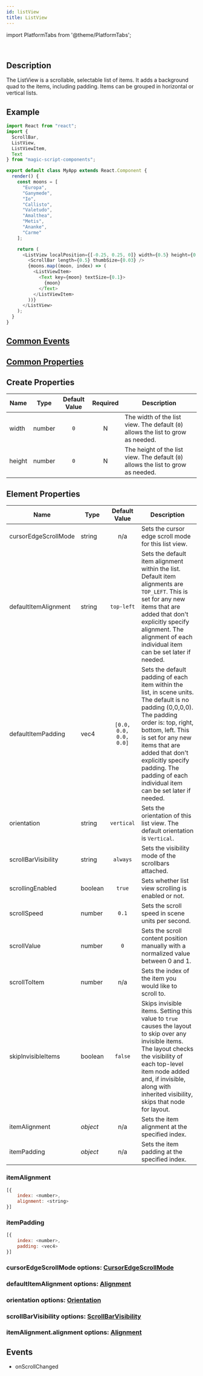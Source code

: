 ```yaml
---
id: listView
title: ListView
---
```


import PlatformTabs from '@theme/PlatformTabs';

<PlatformTabs component='listview' />​

## Description

The ListView is a scrollable, selectable list of items. It adds a background quad to the items, including padding. Items can be grouped in horizontal or vertical lists.

## Example

```javascript
import React from "react";
import {
  ScrollBar,
  ListView,
  ListViewItem,
  Text
} from "magic-script-components";

export default class MyApp extends React.Component {
  render() {
    const moons = [
      "Europa",
      "Ganymede",
      "Io",
      "Callisto",
      "Valetudo",
      "Amalthea",
      "Metis",
      "Ananke",
      "Carme"
    ];

    return (
      <ListView localPosition={[-0.25, 0.25, 0]} width={0.5} height={0.5}>
        <ScrollBar length={0.5} thumbSize={0.03} />
        {moons.map((moon, index) => (
          <ListViewItem>
            <Text key={moon} textSize={0.1}>
              {moon}
            </Text>
          </ListViewItem>
        ))}
      </ListView>
    );
  }
}
```

## [Common Events](../events/CommonEvents.md)

## [Common Properties](../types/Properties.md)

## Create Properties

| Name   | Type   | Default Value | Required | Description                                                                       |
| ------ | ------ | :-----------: | :------: | --------------------------------------------------------------------------------- |
| width  | number |      `0`      |    N     | The width of the list view. The default (`0`) allows the list to grow as needed.  |
| height | number |      `0`      |    N     | The height of the list view. The default (`0`) allows the list to grow as needed. |

## Element Properties

| Name                 | Type     |     Default Value      | Description                                                                                                                                                                                                                                                                                                     |
| -------------------- | -------- | :--------------------: | --------------------------------------------------------------------------------------------------------------------------------------------------------------------------------------------------------------------------------------------------------------------------------------------------------------- |
| cursorEdgeScrollMode | string   |          n/a           | Sets the cursor edge scroll mode for this list view.                                                                                                                                                                                                                                                            |
| defaultItemAlignment | string   |       `top-left`       | Sets the default item alignment within the list. Default item alignments are `TOP_LEFT`. This is set for any new items that are added that don't explicitly specify alignment. The alignment of each individual item can be set later if needed.                                                                |
| defaultItemPadding   | vec4     | `[0.0, 0.0, 0.0, 0.0]` | Sets the default padding of each item within the list, in scene units. The default is no padding (0,0,0,0). The padding order is: top, right, bottom, left. This is set for any new items that are added that don't explicitly specify padding. The padding of each individual item can be set later if needed. |
| orientation          | string   |       `vertical`       | Sets the orientation of this list view. The default orientation is `Vertical`.                                                                                                                                                                                                                                  |
| scrollBarVisibility  | string   |        `always`        | Sets the visibility mode of the scrollbars attached.                                                                                                                                                                                                                                                            |
| scrollingEnabled     | boolean  |         `true`         | Sets whether list view scrolling is enabled or not.                                                                                                                                                                                                                                                             |
| scrollSpeed          | number   |         `0.1`          | Sets the scroll speed in scene units per second.                                                                                                                                                                                                                                                                |
| scrollValue          | number   |          `0`           | Sets the scroll content position manually with a normalized value between 0 and 1.                                                                                                                                                                                                                              |
| scrollToItem         | number   |          n/a           | Sets the index of the item you would like to scroll to.                                                                                                                                                                                                                                                         |
| skipInvisibleItems   | boolean  |        `false`         | Skips invisible items. Setting this value to `true` causes the layout to skip over any invisible items. The layout checks the visibility of each top-level item node added and, if invisible, along with inherited visibility, skips that node for layout.                                                      |
| itemAlignment        | _object_ |          n/a           | Sets the item alignment at the specified index.                                                                                                                                                                                                                                                                 |
| itemPadding          | _object_ |          n/a           | Sets the item padding at the specified index.                                                                                                                                                                                                                                                                   |

### itemAlignment

```javascript
[{
    index: <number>,
    alignment: <string>
}]
```

### itemPadding

```javascript
[{
    index: <number>,
    padding: <vec4>
}]
```

### cursorEdgeScrollMode options: [CursorEdgeScrollMode](../types/CursorEdgeScrollMode.md)

### defaultItemAlignment options: [Alignment](../types/Alignment.md)

### orientation options: [Orientation](../types/Orientation.md)

### scrollBarVisibility options: [ScrollBarVisibility](../types/ScrollBarVisibility.md)

### itemAlignment.alignment options: [Alignment](../types/Alignment.md)

## Events

- onScrollChanged